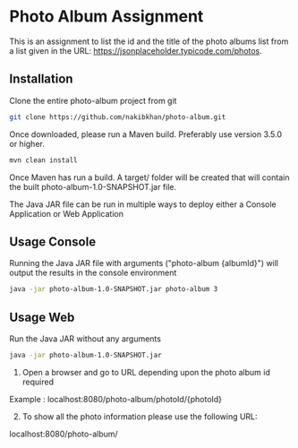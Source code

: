 # Photo Album Assignment

This is an assignment to list the id and the title of the photo albums list from a list given in the URL: https://jsonplaceholder.typicode.com/photos.

## Installation

Clone the entire photo-album project from git

```bash
git clone https://github.com/nakibkhan/photo-album.git
```

Once downloaded, please run a Maven build. Preferably use version 3.5.0 or higher.

```bash
mvn clean install
```

Once Maven has run a build. A target/ folder will be created that will contain the built photo-album-1.0-SNAPSHOT.jar file. 

The Java JAR file can be run in multiple ways to deploy either a Console Application or Web Application


## Usage Console

Running the Java JAR file with arguments ("photo-album {albumId}") will output the results in the console environment 

```bash
java -jar photo-album-1.0-SNAPSHOT.jar photo-album 3
```

## Usage Web 

Run the Java JAR without any arguments 

```bash
java -jar photo-album-1.0-SNAPSHOT.jar 
```

1) Open a browser and go to URL depending upon the photo album id required 

Example :
localhost:8080/photo-album/photoId/{photoId}

2) To show all the photo information please use the following URL:

localhost:8080/photo-album/